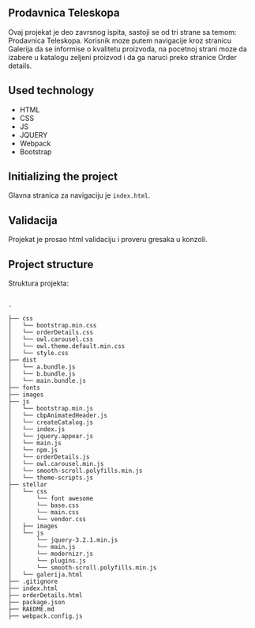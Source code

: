 ## Prodavnica Teleskopa
Ovaj projekat je deo zavrsnog ispita, sastoji se od tri strane sa temom: Prodavnica Teleskopa.
Korisnik moze putem navigacije kroz stranicu Galerija da se informise o kvalitetu proizvoda, na pocetnoj
strani moze da izabere u katalogu zeljeni proizvod i da ga naruci preko stranice Order details.

## Used technology
- HTML
- CSS
- JS
- JQUERY
- Webpack
- Bootstrap

## Initializing the project 

Glavna stranica za navigaciju je `index.html`.

## Validacija 

Projekat je prosao html validaciju i proveru gresaka u konzoli.

## Project structure

Struktura projekta:

```

.

├── css
│   └── bootstrap.min.css
│   └── orderDetails.css
│   └── owl.carousel.css
│   └── owl.theme.default.min.css
│   └── style.css
├── dist
│   └── a.bundle.js
│   └── b.bundle.js
│   └── main.bundle.js
├── fonts
├── images
├── js
│   └── bootstrap.min.js
│   └── cbpAnimatedHeader.js
│   └── createCatalog.js
│   └── index.js
│   └── jquery.appear.js
│   └── main.js
│   └── npm.js
│   └── orderDetails.js
│   └── owl.carousel.min.js
│   └── smooth-scroll.polyfills.min.js
│   └── theme-scripts.js
├── stellar
│   └── css
│       └── font awesome
│       └── base.css
│       └── main.css
│       └── vendor.css
│   ├── images
│   └── js
│       └── jquery-3.2.1.min.js
│       └── main.js
│       └── modernizr.js
│       └── plugins.js
│       └── smooth-scroll.polyfills.min.js
│   └── galerija.html
├── .gitignore
├── index.html
├── orderDetails.html
├── package.json
├── RAEDME.md
├── webpack.config.js

```
